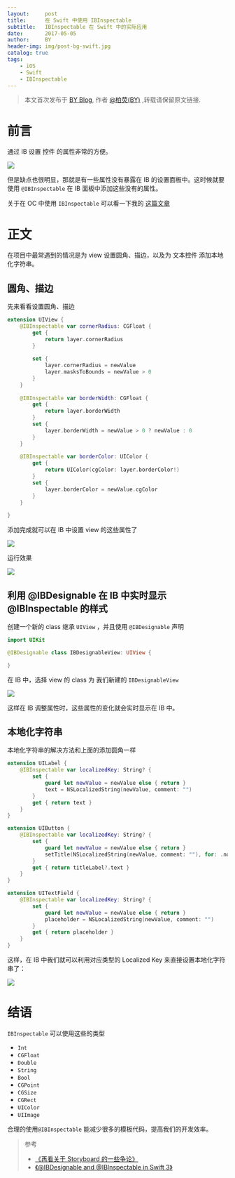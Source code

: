 ```yaml
---
layout:     post
title:      在 Swift 中使用 IBInspectable
subtitle:   IBInspectable 在 Swift 中的实际应用
date:       2017-05-05
author:     BY
header-img: img/post-bg-swift.jpg
catalog: true
tags:
    - iOS
    - Swift
    - IBInspectable
---
```



> 本文首次发布于 [BY Blog](http://qiubaiying.github.io), 作者 [@柏荧(BY)](http://github.com/qiubaiying) ,转载请保留原文链接.

# 前言

通过 IB 设置 控件 的属性非常的方便。

![](https://ww3.sinaimg.cn/large/006tNc79gy1ff9fpog0vrj30ho084t9m.jpg)

但是缺点也很明显，那就是有一些属性没有暴露在 IB 的设置面板中。这时候就要使用 `@IBInspectable` 在 IB 面板中添加这些没有的属性。

关于在 OC 中使用 `IBInspectable` 可以看一下我的 [这篇文章](http://qiubaiying.top/2016/12/01/%E5%BF%AB%E9%80%9F%E6%B7%BB%E5%8A%A0%E5%9C%86%E8%A7%92%E5%92%8C%E6%8F%8F%E8%BE%B9/#高级)

# 正文

在项目中最常遇到的情况是为 view 设置圆角、描边，以及为 文本控件 添加本地化字符串。

## 圆角、描边

先来看看设置圆角、描边

```swift
extension UIView {
    @IBInspectable var cornerRadius: CGFloat {
        get {
            return layer.cornerRadius
        }
        
        set {
            layer.cornerRadius = newValue
            layer.masksToBounds = newValue > 0
        }
    }
    
    @IBInspectable var borderWidth: CGFloat {
        get {
            return layer.borderWidth
        }
        set {
            layer.borderWidth = newValue > 0 ? newValue : 0
        }
    }
    
    @IBInspectable var borderColor: UIColor {
        get {
            return UIColor(cgColor: layer.borderColor!)
        }
        set {
            layer.borderColor = newValue.cgColor
        }
    }
    
}
```

添加完成就可以在 IB 中设置 view 的这些属性了

![](https://ww4.sinaimg.cn/large/006tNc79gy1ff9h5afhv2j30f803ajri.jpg)

运行效果

![](https://ww3.sinaimg.cn/large/006tNc79gy1ff9h70z922j30ag061wf7.jpg)

## 利用 @IBDesignable 在 IB 中实时显示 @IBInspectable 的样式

创建一个新的 class 继承 `UIView` ，并且使用 `@IBDesignable` 声明

```swift
import UIKit

@IBDesignable class IBDesignableView: UIView {

}
```

在 IB 中，选择 view 的 class 为 我们新建的 `IBDesignableView`



![](https://ww1.sinaimg.cn/large/006tNc79gy1ff9hs6z5q1j30fr03vweu.jpg)

这样在 IB 调整属性时，这些属性的变化就会实时显示在 IB 中。


## 本地化字符串

本地化字符串的解决方法和上面的添加圆角一样

```swift
extension UILabel {
    @IBInspectable var localizedKey: String? {
        set {
            guard let newValue = newValue else { return }
            text = NSLocalizedString(newValue, comment: "")
        }
        get { return text }
    }
}

extension UIButton {
    @IBInspectable var localizedKey: String? {
        set {
            guard let newValue = newValue else { return }
            setTitle(NSLocalizedString(newValue, comment: ""), for: .normal)
        }
        get { return titleLabel?.text }
    }
}

extension UITextField {
    @IBInspectable var localizedKey: String? {
        set {
            guard let newValue = newValue else { return }
            placeholder = NSLocalizedString(newValue, comment: "")
        }
        get { return placeholder }
    }
}
```

这样，在 IB 中我们就可以利用对应类型的 Localized Key 来直接设置本地化字符串了：

![](https://ww1.sinaimg.cn/large/006tNc79gy1ff9h94um01j30aj01vjre.jpg)



# 结语

`IBInspectable` 可以使用这些的类型

- `Int`
- `CGFloat`
- `Double`
- `String`
- `Bool`
- `CGPoint`
- `CGSize`
- `CGRect`
- `UIColor`
- `UIImage`

合理的使用`@IBInspectable` 能减少很多的模板代码，提高我们的开发效率。

> 参考
> 
> -  [《再看关于 Storyboard 的一些争论》](https://onevcat.com/2017/04/storyboard-argue/)
> - [《@IBDesignable and @IBInspectable in Swift 3》](https://medium.com/@Anantha1992/ibdesignable-and-ibinspectable-in-swift-3-702d7dd00ca)
<!--stackedit_data:
eyJoaXN0b3J5IjpbNDgzOTA5OTYxXX0=
-->